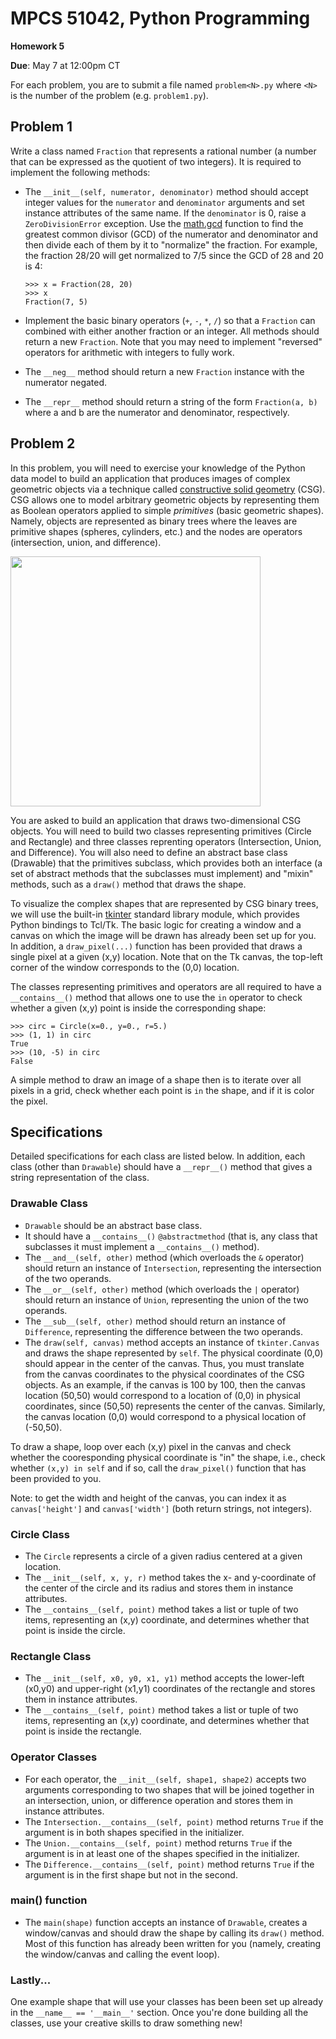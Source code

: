 # MPCS 51042, Python Programming

**Homework 5**

**Due**: May 7 at 12:00pm CT

For each problem, you are to submit a file named `problem<N>.py` where `<N>` is the number of the problem (e.g. `problem1.py`).

## Problem 1

Write a class named `Fraction` that represents a rational number (a number that can be expressed as the quotient of two integers). It is required to implement the following methods:

- The `__init__(self, numerator, denominator)` method should accept integer values for the `numerator` and `denominator` arguments and set instance attributes of the same name. If the `denominator` is 0, raise a `ZeroDivisionError` exception. Use the [math.gcd](https://docs.python.org/3/library/math.html#math.gcd) function to find the greatest common divisor (GCD) of the numerator and denominator and then divide each of them by it to "normalize" the fraction. For example, the fraction 28/20 will get normalized to 7/5 since the GCD of 28 and 20 is 4:

   ```pycon
   >>> x = Fraction(28, 20)
   >>> x
   Fraction(7, 5)
   ```

- Implement the basic binary operators (`+`, `-`, `*`, `/`) so that a `Fraction` can combined with either another fraction or an integer. All methods should return a new `Fraction`. Note that you may need to implement "reversed" operators for arithmetic with integers to fully work.
- The `__neg__` method should return a new `Fraction` instance with the numerator negated.
- The `__repr__` method should return a string of the form `Fraction(a, b)` where a and b are the numerator and denominator, respectively.

## Problem 2

In this problem, you will need to exercise your knowledge of the Python data model to build an application that produces images of complex geometric objects via a technique called [constructive solid geometry](https://en.wikipedia.org/wiki/Constructive_solid_geometry) (CSG). CSG allows one to model arbitrary geometric objects by representing them as Boolean operators applied to simple *primitives* (basic geometric shapes). Namely, objects are represented as binary trees where the leaves are primitive shapes (spheres, cylinders, etc.) and the nodes are operators (intersection, union, and difference).

<img src="https://upload.wikimedia.org/wikipedia/commons/8/8b/Csg_tree.png" width="400">

You are asked to build an application that draws two-dimensional CSG objects. You will need to build two classes representing primitives (Circle and Rectangle) and three classes reprenting operators (Intersection, Union, and Difference). You will also need to define an abstract base class (Drawable) that the primitives subclass, which provides both an interface (a set of abstract methods that the subclasses must implement) and "mixin" methods, such as a `draw()` method that draws the shape.

To visualize the complex shapes that are represented by CSG binary trees, we will use the built-in [tkinter](https://docs.python.org/3/library/tkinter.html) standard library module, which provides Python bindings to Tcl/Tk. The basic logic for creating a window and a canvas on which the image will be drawn has already been set up for you. In addition, a `draw_pixel(...)` function has been provided that draws a single pixel at a given (x,y) location. Note that on the Tk canvas, the top-left corner of the window corresponds to the (0,0) location.

The classes representing primitives and operators are all required to have a `__contains__()` method that allows one to use the `in` operator to check whether a given (x,y) point is inside the corresponding shape:

```pycon
>>> circ = Circle(x=0., y=0., r=5.)
>>> (1, 1) in circ
True
>>> (10, -5) in circ
False
```

A simple method to draw an image of a shape then is to iterate over all pixels in a grid, check whether each point is `in` the shape, and if it is color the pixel.

## Specifications

Detailed specifications for each class are listed below. In addition, each class (other than `Drawable`) should have a `__repr__()` method that gives a string representation of the class.

### Drawable Class

- `Drawable` should be an abstract base class.
- It should have a `__contains__()` `@abstractmethod` (that is, any class that subclasses it must implement a `__contains__()`  method).
- The `__and__(self, other)` method (which overloads the `&` operator) should return an instance of `Intersection`, representing the  intersection of the two operands.
- The `__or__(self, other)` method (which overloads the `|` operator) should return an instance of `Union`, representing the union of the two operands.
- The `__sub__(self, other)` method should return an instance of `Difference`, representing the difference between the two operands.
- The `draw(self, canvas)` method accepts an instance of `tkinter.Canvas` and draws the shape represented by `self`. The physical coordinate (0,0) should appear in the center of the canvas. Thus, you must translate from the canvas coordinates to the physical coordinates of the CSG objects. As an example, if the canvas is 100 by 100, then the canvas location (50,50) would correspond to a location of (0,0) in physical coordinates, since (50,50) represents the center of the canvas. Similarly, the canvas location (0,0) would correspond to a physical location of (-50,50).

To draw a shape, loop over each (x,y) pixel in the canvas and check whether the cooresponding physical coordinate is "in" the shape, i.e., check whether `(x,y) in self` and if so, call the `draw_pixel()` function that has been provided to you.

Note: to get the width and height of the canvas, you can index it as `canvas['height']` and `canvas['width']` (both return strings, not integers).

### Circle Class

- The `Circle` represents a circle of a given radius centered at a given location.
- The `__init__(self, x, y, r)` method takes the x- and y-coordinate of the center of the circle and its radius and stores them in instance attributes.
- The `__contains__(self, point)` method takes a list or tuple of two items, representing an (x,y) coordinate, and determines whether that point is inside the circle.

### Rectangle Class

- The `__init__(self, x0, y0, x1, y1)` method accepts the lower-left (x0,y0) and upper-right (x1,y1) coordinates of the rectangle and stores them in instance attributes.
- The `__contains__(self, point)` method takes a list or tuple of two items, representing an (x,y) coordinate, and determines whether that point is inside the rectangle.

### Operator Classes

- For each operator, the `__init__(self, shape1, shape2)` accepts two arguments corresponding to two shapes that will be joined together in an intersection, union, or difference operation and stores them in instance attributes.
- The `Intersection.__contains__(self, point)` method returns `True` if the argument is in both shapes specified in the initializer.
- The `Union.__contains__(self, point)` method returns `True` if the argument is in at least one of the shapes specified in the initializer.
- The `Difference.__contains__(self, point)` method returns `True` if the argument is in the first shape but not in the second.

### main() function

- The `main(shape)` function accepts an instance of `Drawable`, creates a window/canvas and should draw the shape by calling its `draw()` method. Most of this function has already been written for you (namely, creating the window/canvas and calling the event loop).

### Lastly...

One example shape that will use your classes has been been set up already in the `__name__ == '__main__'` section. Once you're done building all the classes, use your creative skills to draw something new!